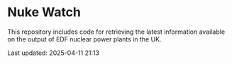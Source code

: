 # Nuke Watch

This repository includes code for retrieving the latest information available on the output of EDF nuclear power plants in the UK.

Last updated: 2025-04-11 21:13